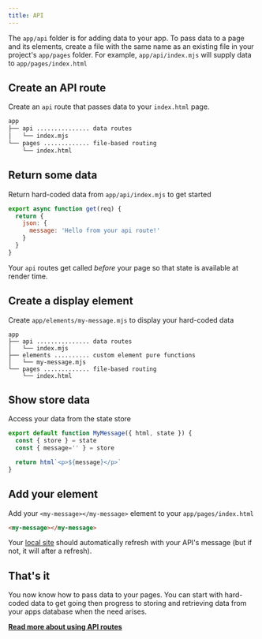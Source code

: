 ```yaml
---
title: API
---
```


The `app/api` folder is for adding data to your app.
To pass data to a page and its elements, create a file with the same name as an existing file in your project's `app/pages` folder. For example, `app/api/index.mjs` will supply data to `app/pages/index.html`

## Create an API route

Create an `api` route that passes data to your `index.html` page.

```bash
app
├── api ............... data routes
│   └── index.mjs
└── pages ............. file-based routing
    └── index.html
```

## Return some data

Return hard-coded data from `app/api/index.mjs` to get started

```javascript
export async function get(req) {
  return {
    json: {
      message: 'Hello from your api route!'
    }
  }
}
```

<doc-callout level="info" mark="🙌">

Your `api` routes get called _before_ your page so that state is available at render time.

</doc-callout>

## Create a display element

Create `app/elements/my-message.mjs` to display your hard-coded data

```
app
├── api ............... data routes
│   └── index.mjs
├── elements .......... custom element pure functions
│   └── my-message.mjs
└── pages ............. file-based routing
    └── index.html
```

## Show store data

Access your data from the state store

```javascript
export default function MyMessage({ html, state }) {
  const { store } = state
  const { message='' } = store

  return html`<p>${message}</p>`
}
```

## Add your element

Add your `<my-message></my-message>` element to your `app/pages/index.html`

```html
<my-message></my-message>
```

Your [local site](http://localhost:3333/) should automatically refresh with your API's message (but if not, it will after a refresh).

## That's it

You now know how to pass data to your pages. You can start with hard-coded data to get going then progress to storing and retrieving data from your apps database when the need arises.

<doc-callout level="none" mark="💾">

**[Read more about using API routes](/docs/routing/api-routes)**

</doc-callout>
